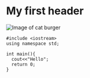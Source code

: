 # My first header
![Image of cat burger](https://img.joemonster.org/upload/rrz/140495406dadbddcat_eating_burger_i_.jpg)
```
#include <iostream>
using namespace std;

int main(){
  cout<<"Hello";
  return 0;
}
```
